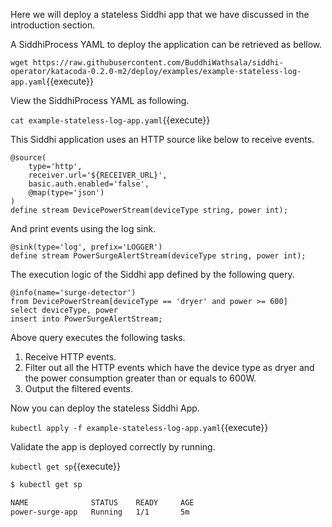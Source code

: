 Here we will deploy a stateless Siddhi app that we have discussed in the introduction section.

A SiddhiProcess YAML to deploy the application can be retrieved as bellow.

`wget https://raw.githubusercontent.com/BuddhiWathsala/siddhi-operator/katacoda-0.2.0-m2/deploy/examples/example-stateless-log-app.yaml`{{execute}}

View the SiddhiProcess YAML as following.

`cat example-stateless-log-app.yaml`{{execute}}

This Siddhi application uses an HTTP source like below to receive events.

```programming
@source(
    type='http',
    receiver.url='${RECEIVER_URL}',
    basic.auth.enabled='false',
    @map(type='json')
)
define stream DevicePowerStream(deviceType string, power int);
```

And print events using the log sink.

```programming
@sink(type='log', prefix='LOGGER')  
define stream PowerSurgeAlertStream(deviceType string, power int);
```

The execution logic of the Siddhi app defined by the following query.

```programming
@info(name='surge-detector')  
from DevicePowerStream[deviceType == 'dryer' and power >= 600] 
select deviceType, power  
insert into PowerSurgeAlertStream;
```

Above query executes the following tasks.
1. Receive HTTP events.
1. Filter out all the HTTP events which have the device type as dryer and the power consumption greater than or equals to 600W.
1. Output the filtered events.

Now you can deploy the stateless Siddhi App.

`kubectl apply -f example-stateless-log-app.yaml`{{execute}}

Validate the app is deployed correctly by running.

`kubectl get sp`{{execute}}

```sh
$ kubectl get sp

NAME              STATUS    READY     AGE
power-surge-app   Running   1/1       5m
```
